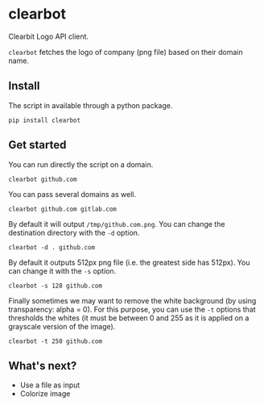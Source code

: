 # clearbot

Clearbit Logo API client.

`clearbot` fetches the logo of company (png file) based on their domain name.

## Install

The script in available through a python package.

```shell
pip install clearbot
```

## Get started

You can run directly the script on a domain.

```shell
clearbot github.com
```

You can pass several domains as well.

```shell
clearbot github.com gitlab.com
```

By default it will output `/tmp/github.com.png`. You can change the destination directory with the `-d` option.

```shell
clearbot -d . github.com
```

By default it outputs 512px png file (i.e. the greatest side has 512px). You can change it with the `-s` option.

```shell
clearbot -s 128 github.com
```

Finally sometimes we may want to remove the white background (by using transparency: alpha = 0). For this purpose, you can use the `-t` options that thresholds the whites (it must be between 0 and 255 as it is applied on a grayscale version of the image).

```shell
clearbot -t 250 github.com
```

## What's next?

- Use a file as input
- Colorize image
